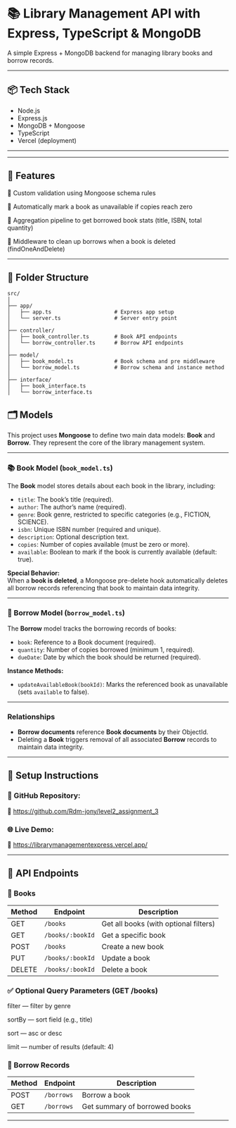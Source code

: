 # 📚 Library Management API with Express, TypeScript & MongoDB

A simple Express + MongoDB backend for managing library books and borrow records.

---

## 📦 Tech Stack

- Node.js
- Express.js
- MongoDB + Mongoose
- TypeScript
- Vercel (deployment)

---
_ _ _
## 🧠 Features

🔸 Custom validation using Mongoose schema rules

🔸 Automatically mark a book as unavailable if copies reach zero

🔸 Aggregation pipeline to get borrowed book stats (title, ISBN, total quantity)

🔸 Middleware to clean up borrows when a book is deleted (findOneAndDelete)

_ _ _

## 📁 Folder Structure

```text
src/
│
├── app/
│   ├── app.ts                    # Express app setup
│   └── server.ts                 # Server entry point
│
├── controller/
│   ├── book_controller.ts        # Book API endpoints
│   └── borrow_controller.ts      # Borrow API endpoints
│
├── model/
│   ├── book_model.ts             # Book schema and pre middleware
│   └── borrow_model.ts           # Borrow schema and instance method
│
├── interface/
│   ├── book_interface.ts
│   └── borrow_interface.ts
```
## 🗂️ Models

This project uses **Mongoose** to define two main data models: **Book** and **Borrow**. They represent the core of the library management system.

---

### 📚 Book Model (`book_model.ts`)

The **Book** model stores details about each book in the library, including:

- `title`: The book’s title (required).
- `author`: The author’s name (required).
- `genre`: Book genre, restricted to specific categories (e.g., FICTION, SCIENCE).
- `isbn`: Unique ISBN number (required and unique).
- `description`: Optional description text.
- `copies`: Number of copies available (must be zero or more).
- `available`: Boolean to mark if the book is currently available (default: true).

**Special Behavior:**  
When a **book is deleted**, a Mongoose pre-delete hook automatically deletes all borrow records referencing that book to maintain data integrity.

---

### 🔖 Borrow Model (`borrow_model.ts`)

The **Borrow** model tracks the borrowing records of books:

- `book`: Reference to a Book document (required).
- `quantity`: Number of copies borrowed (minimum 1, required).
- `dueDate`: Date by which the book should be returned (required).

**Instance Methods:**

- `updateAvailableBook(bookId)`: Marks the referenced book as unavailable (sets `available` to false).

---

### Relationships

- **Borrow documents** reference **Book documents** by their ObjectId.
- Deleting a **Book** triggers removal of all associated **Borrow** records to maintain data integrity.

---


## 🚀 Setup Instructions
### 📂 GitHub Repository:
🔗 https://github.com/Rdm-jony/level2_assignment_3

### 🌐 Live Demo:
🔗 https://librarymanagementexpress.vercel.app/

_ _ _
## 📘 API Endpoints

### 🔹 Books

| Method | Endpoint         | Description                           |
| ------ | ---------------- | ------------------------------------- |
| GET    | `/books`         | Get all books (with optional filters) |
| GET    | `/books/:bookId` | Get a specific book                   |
| POST   | `/books`         | Create a new book                     |
| PUT    | `/books/:bookId` | Update a book                         |
| DELETE | `/books/:bookId` | Delete a book                         |

### ✅ Optional Query Parameters (GET /books)

filter — filter by genre

sortBy — sort field (e.g., title)

sort — asc or desc

limit — number of results (default: 4)

### 🔹 Borrow Records

| Method | Endpoint   | Description                   |
| ------ | ---------- | ----------------------------- |
| POST   | `/borrows` | Borrow a book                 |
| GET    | `/borrows` | Get summary of borrowed books |

_ _ _




